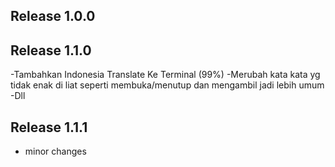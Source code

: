 ## Release 1.0.0

## Release 1.1.0
-Tambahkan Indonesia Translate Ke Terminal (99%)
-Merubah kata kata yg tidak enak di liat seperti membuka/menutup dan mengambil jadi lebih umum
-Dll

## Release 1.1.1
- minor changes